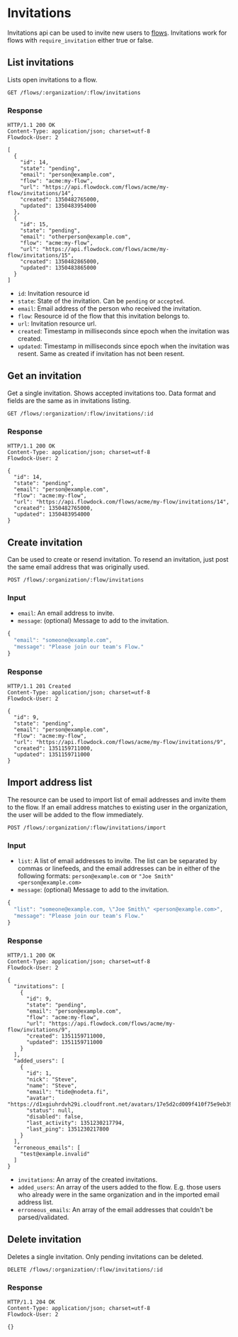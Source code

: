 # Invitations

Invitations api can be used to invite new users to [flows](Flows). Invitations work for flows with `require_invitation` either true or false.

## List invitations
Lists open invitations to a flow.

```
GET /flows/:organization/:flow/invitations
```

### Response
```
HTTP/1.1 200 OK
Content-Type: application/json; charset=utf-8
Flowdock-User: 2
```
```
[
  {
    "id": 14,
    "state": "pending",
    "email": "person@example.com",
    "flow": "acme:my-flow",
    "url": "https://api.flowdock.com/flows/acme/my-flow/invitations/14",
    "created": 1350482765000,
    "updated": 1350483954000
  },
  {
    "id": 15,
    "state": "pending",
    "email": "otherperson@example.com",
    "flow": "acme:my-flow",
    "url": "https://api.flowdock.com/flows/acme/my-flow/invitations/15",
    "created": 1350482865000,
    "updated": 1350483865000
  }
]
```

* `id`: Invitation resource id
* `state`: State of the invitation. Can be `pending` or `accepted`.
* `email`: Email address of the person who received the invitation.
* `flow`: Resource id of the flow that this invitation belongs to.
* `url`: Invitation resource url.
* `created`: Timestamp in milliseconds since epoch when the invitation was created.
* `updated`: Timestamp in milliseconds since epoch when the invitation was resent. Same as created if invitation has not been resent.

## Get an invitation

Get a single invitation. Shows accepted invitations too. Data format and fields are the same as in invitations listing.

```
GET /flows/:organization/:flow/invitations/:id
```

### Response
```
HTTP/1.1 200 OK
Content-Type: application/json; charset=utf-8
Flowdock-User: 2
```
```
{
  "id": 14,
  "state": "pending",
  "email": "person@example.com",
  "flow": "acme:my-flow",
  "url": "https://api.flowdock.com/flows/acme/my-flow/invitations/14",
  "created": 1350482765000,
  "updated": 1350483954000
}
```

## Create invitation

Can be used to create or resend invitation. To resend an invitation, just post the same email address that was originally used.

```
POST /flows/:organization/:flow/invitations
```

### Input

* `email`: An email address to invite.
* `message`: (optional) Message to add to the invitation.

```javascript
{
  "email": "someone@example.com",
  "message": "Please join our team's Flow."
}
```

### Response
```
HTTP/1.1 201 Created
Content-Type: application/json; charset=utf-8
Flowdock-User: 2
```
```
{
  "id": 9,
  "state": "pending",
  "email": "person@example.com",
  "flow": "acme:my-flow",
  "url": "https://api.flowdock.com/flows/acme/my-flow/invitations/9",
  "created": 1351159711000,
  "updated": 1351159711000
}
```

## Import address list

The resource can be used to import list of email addresses and invite them to the flow. If an email address matches to existing user in the organization, the user will be added to the flow immediately.

```
POST /flows/:organization/:flow/invitations/import
```

### Input

* `list`: A list of email addresses to invite. The list can be separated by commas or linefeeds, and the email addresses can be in either of the following formats: `person@example.com` or `"Joe Smith" <person@example.com>`
* `message`: (optional) Message to add to the invitation.

```javascript
{
  "list": "someone@example.com, \"Joe Smith\" <person@example.com>",
  "message": "Please join our team's Flow."
}
```

### Response
```
HTTP/1.1 200 OK
Content-Type: application/json; charset=utf-8
Flowdock-User: 2
```
```
{
  "invitations": [
    {
      "id": 9,
      "state": "pending",
      "email": "person@example.com",
      "flow": "acme:my-flow",
      "url": "https://api.flowdock.com/flows/acme/my-flow/invitations/9",
      "created": 1351159711000,
      "updated": 1351159711000
    }
  ],
  "added_users": [
    {
      "id": 1,
      "nick": "Steve",
      "name": "Steve",
      "email": "tide@nodeta.fi",
      "avatar": "https://d1xgiuhrdvh29i.cloudfront.net/avatars/17e5d2cd009f410f75e9eb39f1b54d1c/",
      "status": null,
      "disabled": false,
      "last_activity": 1351230217794,
      "last_ping": 1351230217800
    }
  ],
  "erroneous_emails": [
    "test@example.invalid"
  ]
}
```

* `invitations`: An array of the created invitations.
* `added_users`: An array of the users added to the flow. E.g. those users who already were in the same organization and in the imported email address list.
* `erroneous_emails`: An array of the email addresses that couldn't be parsed/validated.


## Delete invitation

Deletes a single invitation. Only pending invitations can be deleted.

```
DELETE /flows/:organization/:flow/invitations/:id
```

### Response
```
HTTP/1.1 204 OK
Content-Type: application/json; charset=utf-8
Flowdock-User: 2
```
```
{}
```
